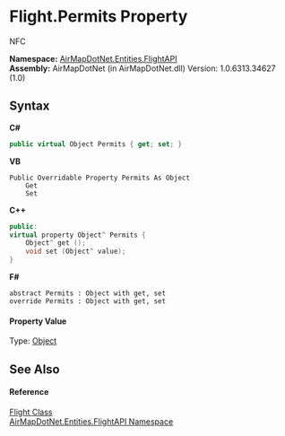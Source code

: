 # Flight.Permits Property 
 

NFC

**Namespace:**&nbsp;<a href="a60d18d4-c6d0-7461-9b94-22e39530ec94">AirMapDotNet.Entities.FlightAPI</a><br />**Assembly:**&nbsp;AirMapDotNet (in AirMapDotNet.dll) Version: 1.0.6313.34627 (1.0)

## Syntax

**C#**<br />
``` C#
public virtual Object Permits { get; set; }
```

**VB**<br />
``` VB
Public Overridable Property Permits As Object
	Get
	Set
```

**C++**<br />
``` C++
public:
virtual property Object^ Permits {
	Object^ get ();
	void set (Object^ value);
}
```

**F#**<br />
``` F#
abstract Permits : Object with get, set
override Permits : Object with get, set
```


#### Property Value
Type: <a href="http://msdn2.microsoft.com/en-us/library/e5kfa45b" target="_blank">Object</a>

## See Also


#### Reference
<a href="16017ca6-d6d5-98b0-eb53-d143094611b5">Flight Class</a><br /><a href="a60d18d4-c6d0-7461-9b94-22e39530ec94">AirMapDotNet.Entities.FlightAPI Namespace</a><br />